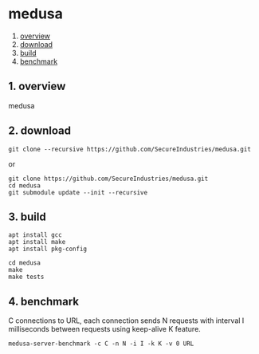 # medusa #

1. <a href="#1-overview">overview</a>
2. <a href="#2-download">download</a>
3. <a href="#3-build">build</a>
3. <a href="#4-benchmark">benchmark</a>

## 1. overview ##

medusa

## 2. download ##

    git clone --recursive https://github.com/SecureIndustries/medusa.git

or

    git clone https://github.com/SecureIndustries/medusa.git
    cd medusa
    git submodule update --init --recursive

## 3. build ##

    apt install gcc
    apt install make
    apt install pkg-config

    cd medusa
    make
    make tests

## 4. benchmark

C connections to URL, each connection sends N requests with interval I
milliseconds between requests using keep-alive K feature.

    medusa-server-benchmark -c C -n N -i I -k K -v 0 URL
